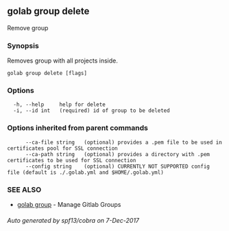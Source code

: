 ## golab group delete

Remove group

### Synopsis


Removes group with all projects inside.

```
golab group delete [flags]
```

### Options

```
  -h, --help     help for delete
  -i, --id int   (required) id of group to be deleted
```

### Options inherited from parent commands

```
      --ca-file string   (optional) provides a .pem file to be used in certificates pool for SSL connection
      --ca-path string   (optional) provides a directory with .pem certificates to be used for SSL connection
      --config string    (optional) CURRENTLY NOT SUPPORTED config file (default is ./.golab.yml and $HOME/.golab.yml)
```

### SEE ALSO
* [golab group](golab_group.md)	 - Manage Gitlab Groups

###### Auto generated by spf13/cobra on 7-Dec-2017
